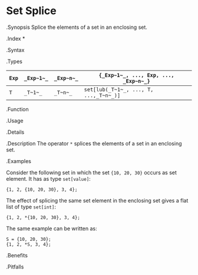 # Set Splice

.Synopsis
Splice the elements of a set in an enclosing set.

.Index
*

.Syntax

.Types


|`Exp` | `_Exp~1~_`|  `_Exp~n~_` | `{_Exp~1~_, ..., Exp, ..., _Exp~n~_}`  |
| --- | --- | --- | --- |
|`T`   | `_T~1~_`  |  `_T~n~_`   | `set[lub(_T~1~_, ..., T, ...,_T~n~_)]`     |


.Function
       
.Usage

.Details

.Description
The operator `*` splices the elements of a set in an enclosing set.

.Examples

Consider the following set in which the set `{10, 20, 30}` occurs as set element. It has as type `set[value]`:
```rascal-shell,continue
{1, 2, {10, 20, 30}, 3, 4};
```
The effect of splicing the same set element in the enclosing set gives a flat list of type `set[int]`:
```rascal-shell,continue
{1, 2, *{10, 20, 30}, 3, 4};
```
The same example can be written as:
```rascal-shell,continue
S = {10, 20, 30};
{1, 2, *S, 3, 4};
```

.Benefits

.Pitfalls

